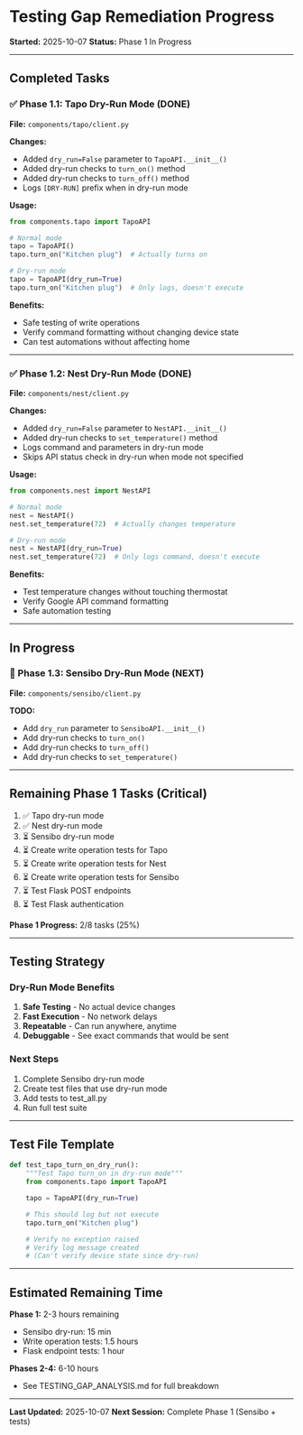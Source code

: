 # Testing Gap Remediation Progress

**Started:** 2025-10-07
**Status:** Phase 1 In Progress

---

## Completed Tasks

### ✅ Phase 1.1: Tapo Dry-Run Mode (DONE)
**File:** `components/tapo/client.py`

**Changes:**
- Added `dry_run=False` parameter to `TapoAPI.__init__()`
- Added dry-run checks to `turn_on()` method
- Added dry-run checks to `turn_off()` method
- Logs `[DRY-RUN]` prefix when in dry-run mode

**Usage:**
```python
from components.tapo import TapoAPI

# Normal mode
tapo = TapoAPI()
tapo.turn_on("Kitchen plug")  # Actually turns on

# Dry-run mode
tapo = TapoAPI(dry_run=True)
tapo.turn_on("Kitchen plug")  # Only logs, doesn't execute
```

**Benefits:**
- Safe testing of write operations
- Verify command formatting without changing device state
- Can test automations without affecting home

---

### ✅ Phase 1.2: Nest Dry-Run Mode (DONE)
**File:** `components/nest/client.py`

**Changes:**
- Added `dry_run=False` parameter to `NestAPI.__init__()`
- Added dry-run checks to `set_temperature()` method
- Logs command and parameters in dry-run mode
- Skips API status check in dry-run when mode not specified

**Usage:**
```python
from components.nest import NestAPI

# Normal mode
nest = NestAPI()
nest.set_temperature(72)  # Actually changes temperature

# Dry-run mode
nest = NestAPI(dry_run=True)
nest.set_temperature(72)  # Only logs command, doesn't execute
```

**Benefits:**
- Test temperature changes without touching thermostat
- Verify Google API command formatting
- Safe automation testing

---

## In Progress

### 🔄 Phase 1.3: Sensibo Dry-Run Mode (NEXT)
**File:** `components/sensibo/client.py`

**TODO:**
- Add `dry_run` parameter to `SensiboAPI.__init__()`
- Add dry-run checks to `turn_on()`
- Add dry-run checks to `turn_off()`
- Add dry-run checks to `set_temperature()`

---

## Remaining Phase 1 Tasks (Critical)

1. ✅ Tapo dry-run mode
2. ✅ Nest dry-run mode
3. ⏳ Sensibo dry-run mode
4. ⏳ Create write operation tests for Tapo
5. ⏳ Create write operation tests for Nest
6. ⏳ Create write operation tests for Sensibo
7. ⏳ Test Flask POST endpoints
8. ⏳ Test Flask authentication

**Phase 1 Progress:** 2/8 tasks (25%)

---

## Testing Strategy

### Dry-Run Mode Benefits
1. **Safe Testing** - No actual device changes
2. **Fast Execution** - No network delays
3. **Repeatable** - Can run anywhere, anytime
4. **Debuggable** - See exact commands that would be sent

### Next Steps
1. Complete Sensibo dry-run mode
2. Create test files that use dry-run mode
3. Add tests to test_all.py
4. Run full test suite

---

## Test File Template

```python
def test_tapo_turn_on_dry_run():
    """Test Tapo turn_on in dry-run mode"""
    from components.tapo import TapoAPI

    tapo = TapoAPI(dry_run=True)

    # This should log but not execute
    tapo.turn_on("Kitchen plug")

    # Verify no exception raised
    # Verify log message created
    # (Can't verify device state since dry-run)
```

---

## Estimated Remaining Time

**Phase 1:** 2-3 hours remaining
- Sensibo dry-run: 15 min
- Write operation tests: 1.5 hours
- Flask endpoint tests: 1 hour

**Phases 2-4:** 6-10 hours
- See TESTING_GAP_ANALYSIS.md for full breakdown

---

**Last Updated:** 2025-10-07
**Next Session:** Complete Phase 1 (Sensibo + tests)
